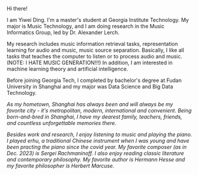 Hi there!

I am Yiwei Ding. I'm a master's student at Georgia Institute Technology. My major is Music Technology, and I am doing research in the Music Informatics Group, led by Dr. Alexander Lerch.

My research includes music information retrieval tasks, representation learning for audio and music, music source separation. Basically, I like all tasks that teaches the computer to listen or to process audio and music.  (NOTE: I HATE MUSIC GENERATION!!!) In addition, I am interested in machine learning theory and artificial intelligence.

Before joining Georgia Tech, I completed by bachelor's degree at Fudan University in Shanghai and my major was Data Science and Big Data Technology.

*As my hometown, Shanghai has always been and will always be my favorite city - it's metropolitan, modern, international and convenient. Being born-and-bred in Shanghai, I have my dearest family, teachers, friends, and countless unforgettable memories there.*

*Besides work and research, I enjoy listening to music and playing the piano. I played erhu, a traditional Chinese instrument when I was young and have been practing the piano since the covid year. My favorite composer (as in Dec. 2023) is Sergei Rachmaninoff. I also enjoy reading classic literature and contemporary philosophy. My favorite author is Hermann Hesse and my favorite philosopher is Herbert Marcuse.*